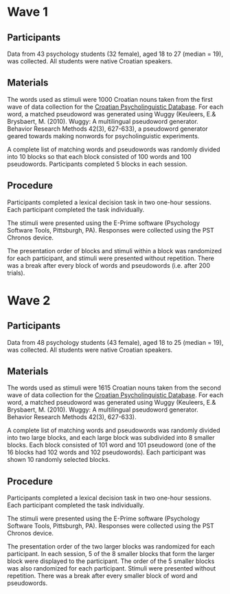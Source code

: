 # Wave 1

## Participants

Data from 43 psychology students (32 female), aged 18 to 27 (median = 19),
was collected. All students were native Croatian speakers.

## Materials

The words used as stimuli were 1000 Croatian nouns taken from the first wave
of data collection for the [Croatian Psycholinguistic
Database](http://megahr.ffzg.unizg.hr/). For each word, a matched pseudoword
was generated using Wuggy (Keuleers, E.& Brysbaert, M. (2010). Wuggy: A
multilingual pseudoword generator. Behavior Research Methods 42(3), 627-633), a
pseudoword generator geared towards making nonwords for psycholinguistic
experiments.

A complete list of matching words and pseudowords was randomly divided
into 10 blocks so that each block consisted of 100 words and 100
pseudowords. Participants completed 5 blocks in each session.

## Procedure

Participants completed a lexical decision task in two one-hour
sessions. Each participant completed the task individually.

The stimuli were presented using the E-Prime software
(Psychology Software Tools, Pittsburgh, PA). Responses were
collected using the PST Chronos device.

The presentation order of blocks and stimuli within a block was
randomized for each participant, and stimuli were presented without repetition.
There was a break after every block of words and pseudowords (i.e. after 200
trials).

# Wave 2

## Participants

Data from 48 psychology students (43 female), aged 18 to 25 (median = 19),
was collected. All students were native Croatian speakers.

## Materials

The words used as stimuli were 1615 Croatian nouns taken from the second wave
of data collection for the [Croatian Psycholinguistic
Database](http://megahr.ffzg.unizg.hr/). For each word, a matched pseudoword
was generated using Wuggy (Keuleers, E.& Brysbaert, M. (2010). Wuggy: A
multilingual pseudoword generator. Behavior Research Methods 42(3), 627-633).

A complete list of matching words and pseudowords was randomly divided into
two large blocks, and each large block was subdivided into 8 smaller blocks.
Each block consisted of 101 word and 101 pseudoword (one of the 16 blocks
had 102 words and 102 pseudowords). Each participant was shown 10 randomly
selected blocks.

## Procedure

Participants completed a lexical decision task in two one-hour
sessions. Each participant completed the task individually.

The stimuli were presented using the E-Prime software
(Psychology Software Tools, Pittsburgh, PA). Responses were
collected using the PST Chronos device.

The presentation order of the two larger blocks was randomized for each
participant. In each session, 5 of the 8 smaller blocks that form the larger
block were displayed to the participant. The order of the 5 smaller blocks was
also randomized for each participant. Stimuli were presented without repetition.
There was a break after every smaller block of word and pseudowords.
